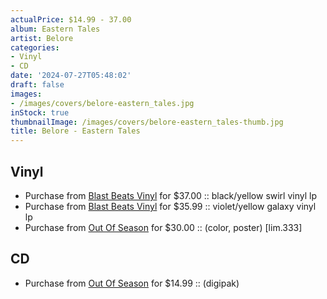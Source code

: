 ```yaml
---
actualPrice: $14.99 - 37.00
album: Eastern Tales
artist: Belore
categories:
- Vinyl
- CD
date: '2024-07-27T05:48:02'
draft: false
images:
- /images/covers/belore-eastern_tales.jpg
inStock: true
thumbnailImage: /images/covers/belore-eastern_tales-thumb.jpg
title: Belore - Eastern Tales
---
```


## Vinyl
* Purchase from [Blast Beats Vinyl](https://blastbeatsvinyl.com/products/belore-eastern-tales-black-yellow-swirl-vinyl-lp) for $37.00 :: black/yellow swirl vinyl lp
* Purchase from [Blast Beats Vinyl](https://blastbeatsvinyl.com/products/belore-eastern-tales-violet-yellow-galaxy-vinyl-lp) for $35.99 :: violet/yellow galaxy vinyl lp
* Purchase from [Out Of Season](https://www.outofseasonlabel.com/products/belore-eastern-tales-vinyl-lp-color-poster-lim333) for $30.00 :: (color, poster) [lim.333]
## CD
* Purchase from [Out Of Season](https://www.outofseasonlabel.com/products/belore-eastern-tales-cd-digipak) for $14.99 :: (digipak)
